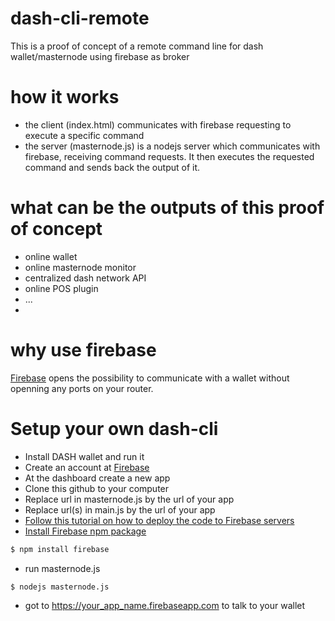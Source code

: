 # dash-cli-remote

This is a proof of concept of a remote command line for dash wallet/masternode using firebase as broker

# how it works

  - the client (index.html) communicates with firebase requesting to execute a specific command
  - the server (masternode.js) is a nodejs server which communicates with firebase, receiving command requests. It then executes the requested command and sends back the output of it.

# what can be the outputs of this proof of concept
  - online wallet
  - online masternode monitor
  - centralized dash network API
  - online POS plugin
  - ...
  - 

# why use firebase
[Firebase](https://www.firebase.com/) opens the possibility to communicate with a wallet without openning any ports on your router.

# Setup your own dash-cli
  - Install DASH wallet and run it
  - Create an account at [Firebase](https://www.firebase.com/)
  - At the dashboard create a new app
  - Clone this github to your computer
  - Replace url in masternode.js by the url of your app
  - Replace url(s) in main.js by the url of your app
  - [Follow this tutorial on how to deploy the code to Firebase servers](https://www.firebase.com/docs/hosting/quickstart.html)
  - [Install Firebase npm package](https://www.npmjs.com/package/firebase) 
  ``` sh
  $ npm install firebase
  ```
  - run masternode.js
  ``` sh
  $ nodejs masternode.js
  ```
  - got to https://your_app_name.firebaseapp.com to talk to your wallet
